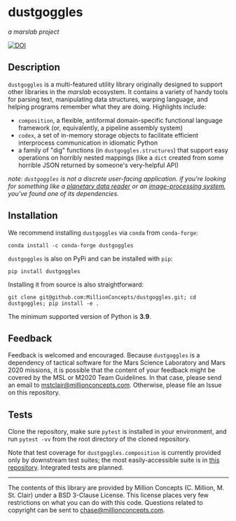 # dustgoggles 
*a marslab project*

[![DOI](https://zenodo.org/badge/393797006.svg)](https://zenodo.org/badge/latestdoi/393797006)

## Description

`dustgoggles` is a multi-featured utility library originally designed to
support other libraries in the *marslab* ecosystem. It contains a variety of
handy tools for parsing text, manipulating data structures, warping language,
and helping programs remember what they are doing. Highlights include:
* `composition`, a flexible, antiformal domain-specific functional language 
  framework (or, equivalently, a pipeline assembly system)
* `codex`, a set of in-memory storage objects to facilitate 
efficient interprocess communication in idiomatic Python   
* a family of "dig" functions (in `dustgoggles.structures`) that support 
  easy operations on horribly nested mappings (like a `dict` created from
  some horrible JSON returned by someone's very-helpful API)

*note: `dustgoggles` is not a discrete user-facing application. if you're 
looking for something like a 
[planetary data reader](www.github.com/millionconcepts/pdr) or an 
[image-processing system](www.github.com/millionconcepts/marslab), you've 
found one of its dependencies.*

## Installation

We recommend installing `dustgoggles` via `conda` from `conda-forge`:

`conda install -c conda-forge dustgoggles`

`dustgoggles` is also on PyPi and can be installed with `pip`:

`pip install dustgoggles`

Installing it from source is also straightforward:

`git clone git@github.com:MillionConcepts/dustgoggles.git; cd dustgoggles; pip install -e .`

The minimum supported version of Python is **3.9**.

## Feedback

Feedback is welcomed and encouraged. Because `dustgoggles` is a dependency of tactical software for 
the Mars Science Laboratory and Mars 2020 missions, it is possible that the content of your feedback might be 
covered by the MSL or M2020 Team Guidelines. In that case, please send an email to mstclair@millionconcepts.com. 
Otherwise, please file an Issue on this repository.

## Tests

Clone the repository, make sure `pytest` is installed in your environment, and run `pytest -vv` from the root 
directory of the cloned repository. 

Note that test coverage for `dustgoggles.composition` is currently provided only by downstream test suites; 
the most easily-accessible suite is in [this repository](www.github.com/millionconcepts/marslab). Integrated 
tests are planned.

----
The contents of this library are provided by Million Concepts (C. Million, M. St. Clair) 
under a BSD 3-Clause License. This license places very few restrictions on what you can 
do with this code. Questions related to copyright can be sent to chase@millionconcepts.com.
